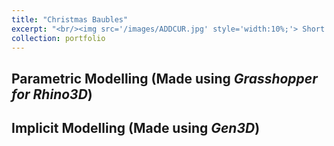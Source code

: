 ```yaml
---
title: "Christmas Baubles"
excerpt: "<br/><img src='/images/ADDCUR.jpg' style='width:10%;'> Short description of portfolio item number 1"
collection: portfolio
---
```

## Parametric Modelling (Made using _Grasshopper for Rhino3D_)
<script src="https://embed.github.com/view/3d/max-valentine/max-valentine.github.io/master/files/Bauble_Voronoi-1.stl"></script>

<script src="https://embed.github.com/view/3d/max-valentine/max-valentine.github.io/master/files/Bauble_Voronoi-2.stl"></script>

<p>
  
</p>

## Implicit Modelling (Made using _Gen3D_)
<script src="https://embed.github.com/view/3d/max-valentine/max-valentine.github.io/master/files/Bauble_Strut-1.stl"></script>

<script src="https://embed.github.com/view/3d/max-valentine/max-valentine.github.io/master/files/Bauble_Strut-2.stl"></script>

<script src="https://embed.github.com/view/3d/max-valentine/max-valentine.github.io/master/files/Bauble_Strut-3.stl"></script>

<script src="https://embed.github.com/view/3d/max-valentine/max-valentine.github.io/master/files/Bauble_Strut-4.stl"></script>

